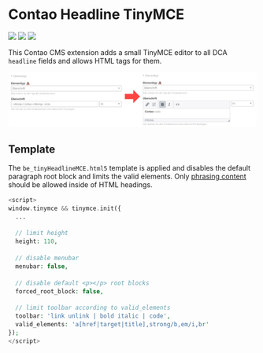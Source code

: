 Contao Headline TinyMCE
============
[![](https://img.shields.io/packagist/v/postyou/headline-tiny-mce.svg)](https://packagist.org/packages/postyou/headline-tiny-mce)
[![](https://img.shields.io/packagist/l/postyou/headline-tiny-mce.svg)](https://packagist.org/packages/postyou/headline-tiny-mce)
[![](https://img.shields.io/packagist/dt/postyou/headline-tiny-mce.svg)](https://packagist.org/packages/postyou/headline-tiny-mce)

This Contao CMS extension adds a small TinyMCE editor to all DCA `headline` fields and allows HTML tags for them.

![](docs/Headline-TinyMCE-Editor.png)

## Template
The `be_tinyHeadlineMCE.html5` template is applied and disables the default paragraph root block and limits the valid elements. Only [phrasing content](https://www.w3.org/TR/2014/REC-html5-20141028/dom.html#phrasing-content-1) should be allowed inside of HTML headings.
```php
<script>
window.tinymce && tinymce.init({
  ...

  // limit height
  height: 110,

  // disable menubar
  menubar: false,

  // disable default <p></p> root blocks
  forced_root_block: false,

  // limit toolbar according to valid_elements
  toolbar: 'link unlink | bold italic | code',
  valid_elements: 'a[href|target|title],strong/b,em/i,br'
});
</script>
```
